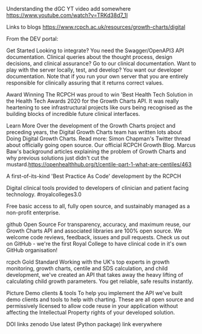 Understanding the dGC YT video add somewhere
https://www.youtube.com/watch?v=TRKd38d7_1I

Links to blogs
https://www.rcpch.ac.uk/resources/growth-charts/digital


From the DEV portal:

Get Started
Looking to integrate? You need the Swagger/OpenAPI3 API documentation.
Clinical queries about the thought process, design decisions, and clinical assurance? Go to our clinical documentation.
Want to play with the server locally, test, and develop? You want our developer documentation. Note that if you run your own server that you are entirely responsible for clinically assuring that it returns correct values.

Award Winning
The RCPCH was proud to win 'Best Health Tech Solution in the Health Tech Awards 2020 for the Growth Charts API. It was really heartening to see infrastructural projects like ours being recognised as the building blocks of incredible future clinical interfaces.

Learn More
Over the development of the Growth Charts project and preceding years, the Digital Growth Charts team has written lots about Doing Digital Growth Charts. Read more:
Simon Chapman's Twitter thread about officially going open source.
Our official RCPCH Growth Blog. 
Marcus Baw's background articles explaining the problem of Growth Charts and why previous solutions just didn't cut the mustard.https://openhealthhub.org/t/centile-part-1-what-are-centiles/463

A first-of-its-kind 'Best Practice As Code' development by the RCPCH

Digital clinical tools provided to developers of clinician and patient facing technology. #royalcolleges3.0

Free basic access to all, fully open source, and sustainably managed as a non-profit enterprise.

github
Open Source
For transparency, accuracy, and maximum reuse, our Growth Charts API and associated libraries are 100% open source. We welcome code reviews, feedback, issues and pull requests. Check us out on GitHub - we're the first Royal College to have clinical code in it's own GitHub organisation!

rcpch
Gold Standard
Working with the UK's top experts in growth monitoring, growth charts, centile and SDS calculation, and child development, we've created an API that takes away the heavy lifting of calculating child growth parameters. You get reliable, safe results instantly.

Picture
Demo clients & tools
To help you implement the API we've built demo clients and tools to help with charting. These are all open source and permissively licensed to allow code reuse in your application without affecting the Intellectual Property rights of your developed solution.

DOI links zenodo
Use latest (Python package) link everywhere



